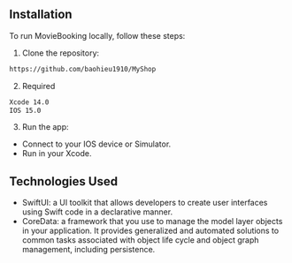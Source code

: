
## Installation

To run MovieBooking locally, follow these steps:

1. Clone the repository:
```bash
https://github.com/baohieu1910/MyShop
```

2. Required
```bash
Xcode 14.0
IOS 15.0
```

3. Run the app:
- Connect to your IOS device or Simulator.
- Run in your Xcode.

## Technologies Used

- SwiftUI: a UI toolkit that allows developers to create user interfaces using Swift code in a declarative manner.
- CoreData: a framework that you use to manage the model layer objects in your application. It provides generalized and automated solutions to common tasks associated with object life cycle and object graph management, including persistence.

